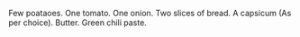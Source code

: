 Few poataoes.
One tomato.
One onion.
Two slices of bread.
A capsicum (As per choice).
Butter.
Green chili paste.